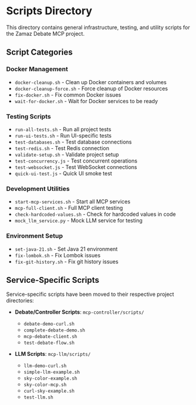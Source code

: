 # Scripts Directory

This directory contains general infrastructure, testing, and utility scripts for the Zamaz Debate MCP project.

## Script Categories

### Docker Management
- `docker-cleanup.sh` - Clean up Docker containers and volumes
- `docker-cleanup-force.sh` - Force cleanup of Docker resources
- `fix-docker.sh` - Fix common Docker issues
- `wait-for-docker.sh` - Wait for Docker services to be ready

### Testing Scripts
- `run-all-tests.sh` - Run all project tests
- `run-ui-tests.sh` - Run UI-specific tests
- `test-databases.sh` - Test database connections
- `test-redis.sh` - Test Redis connection
- `validate-setup.sh` - Validate project setup
- `test-concurrency.js` - Test concurrent operations
- `test-websocket.js` - Test WebSocket connections
- `quick-ui-test.js` - Quick UI smoke test

### Development Utilities
- `start-mcp-services.sh` - Start all MCP services
- `mcp-full-client.sh` - Full MCP client testing
- `check-hardcoded-values.sh` - Check for hardcoded values in code
- `mock_llm_service.py` - Mock LLM service for testing

### Environment Setup
- `set-java-21.sh` - Set Java 21 environment
- `fix-lombok.sh` - Fix Lombok issues
- `fix-git-history.sh` - Fix git history issues

## Service-Specific Scripts

Service-specific scripts have been moved to their respective project directories:

- **Debate/Controller Scripts**: `mcp-controller/scripts/`
  - `debate-demo-curl.sh`
  - `complete-debate-demo.sh`
  - `mcp-debate-client.sh`
  - `test-debate-flow.sh`

- **LLM Scripts**: `mcp-llm/scripts/`
  - `llm-demo-curl.sh`
  - `simple-llm-example.sh`
  - `sky-color-example.sh`
  - `sky-color-mcp.sh`
  - `curl-sky-example.sh`
  - `test-llm.sh`